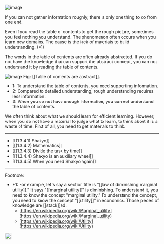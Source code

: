 
![image](https://gyazo.com/52ee86672fc90a13bc31e9bdc6ba6f44/thumb/1000)

If you can not gather information roughly, there is only one thing to do from one end.

Even if you read the table of contents to get the rough picture, sometimes you feel nothing you understand. The phenomenon often occurs when you learn new domains. The cause is the lack of materials to build understanding. (*1)

The words in the table of contents are often already abstracted. If you do not have the knowledge that can support the abstract concept, you can not understand it by reading the table of contents.

![image](https://gyazo.com/50a8500095d6ef391f2b41d74b78fb05/thumb/1000)
Fig: [[Table of contents are abstract]].

- 1: To understand the table of contents, you need supporting information.
- 2: Compared to detailed understanding, rough understanding requires less information.
- 3: When you do not have enough information, you can not understand the table of contents.

We often think about what we should learn for efficient learning. However, when you do not have a material to judge what to learn, to think about it is a waste of time. First of all, you need to get materials to think.

---

- [[(1.3.4.1) Shakyo]]
- [[(1.3.4.2) Mathematics]]
- [[(1.3.4.3) Divide the task by time]]
- [[(1.3.4.4) Shakyo is an auxiliary wheel]]
- [[(1.3.4.5) When you need Shakyo again]]

---

Footnote:

- *1: For example, let's say a section title is "[[law of diminishing marginal utility]]." It says "[[marginal utility]]" is diminishing. To understand it, you need to know the concept "marginal utility." To understand the concept, you need to know the concept "[[utility]]" in economics. Those pieces of knowledge are [[stack]]ed.
    - [https://en.wikipedia.org/wiki/Marginal_utility](https://en.wikipedia.org/wiki/Marginal_utility)
    - [https://en.wikipedia.org/wiki/Utility](https://en.wikipedia.org/wiki/Utility)

<img src='https://scrapbox.io/api/pages/nishio/en/icon' alt='en.icon' height="19.5"/>